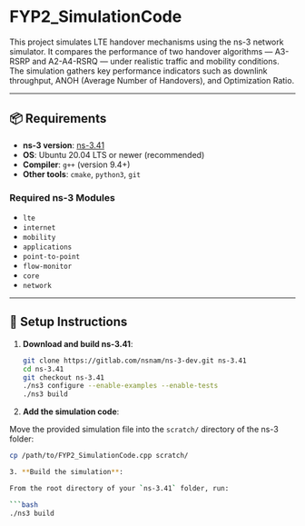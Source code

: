 # FYP2_SimulationCode

This project simulates LTE handover mechanisms using the ns-3 network simulator. It compares the performance of two handover algorithms — A3-RSRP and A2-A4-RSRQ — under realistic traffic and mobility conditions. The simulation gathers key performance indicators such as downlink throughput, ANOH (Average Number of Handovers), and Optimization Ratio.

---

## 📦 Requirements

- **ns-3 version**: [ns-3.41](https://www.nsnam.org/releases/ns-3-41/)
- **OS**: Ubuntu 20.04 LTS or newer (recommended)
- **Compiler**: `g++` (version 9.4+)
- **Other tools**: `cmake`, `python3`, `git`

### Required ns-3 Modules

- `lte`
- `internet`
- `mobility`
- `applications`
- `point-to-point`
- `flow-monitor`
- `core`
- `network`

---

## 🔧 Setup Instructions

1. **Download and build ns-3.41**:

   ```bash
   git clone https://gitlab.com/nsnam/ns-3-dev.git ns-3.41
   cd ns-3.41
   git checkout ns-3.41
   ./ns3 configure --enable-examples --enable-tests
   ./ns3 build

2. **Add the simulation code**:

Move the provided simulation file into the `scratch/` directory of the ns-3 folder:

```bash
cp /path/to/FYP2_SimulationCode.cpp scratch/

3. **Build the simulation**:

From the root directory of your `ns-3.41` folder, run:

```bash
./ns3 build

